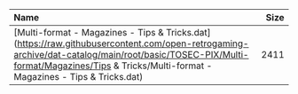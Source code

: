 |Name|Size|
|:---|---:|
|[Multi-format - Magazines - Tips & Tricks.dat](https://raw.githubusercontent.com/open-retrogaming-archive/dat-catalog/main/root/basic/TOSEC-PIX/Multi-format/Magazines/Tips & Tricks/Multi-format - Magazines - Tips & Tricks.dat)|2411|
